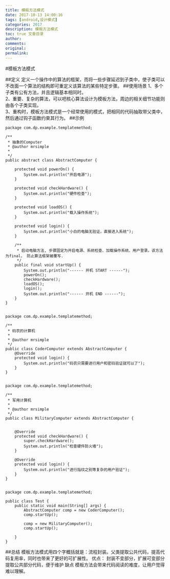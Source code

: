 ```yaml
---
title: 模板方法模式
date: 2017-10-13 14:00:16
tags: [android,设计模式]
categories: 2017
description: 模板方法模式
toc: true 文章目录
author:
comments:
original:
permalink: 
---
```

#模板方法模式

##定义
定义一个操作中的算法的框架，而将一些步骤延迟到子类中，使子类可以不改面一个算法的结构即可重定义该算法的某些特定步骤。
##使用场景
1、多个子类有公有方法，并且逻辑基本相同时。  
2、重要、复杂的算法，可以吧核心算法设计为模板方法，周边的相关细节功能则由各个子类实现。  
3、重构时，模板方法模式是一个经常使用的模式，把相同的代码抽取带父类中，然后通过钩子函数约束其行为。
##示例
```
package com.dp.example.templatemethod;

/**
 * 抽象的Computer
 * @author mrsimple
 *
 */
public abstract class AbstractComputer {

    protected void powerOn() {
        System.out.println("开启电源");
    }

    protected void checkHardware() {
        System.out.println("硬件检查");
    }

    protected void loadOS() {
        System.out.println("载入操作系统");
    }

    protected void login() {
        System.out.println("小白的电脑无验证，直接进入系统");
    }

    /**
     * 启动电脑方法, 步骤固定为开启电源、系统检查、加载操作系统、用户登录。该方法为final， 防止算法框架被覆写.
     */
    public final void startUp() {
        System.out.println("------ 开机 START ------");
        powerOn();
        checkHardware();
        loadOS();
        login();
        System.out.println("------ 开机 END ------");
    }
}


package com.dp.example.templatemethod;

/**
 * 码农的计算机
 * 
 * @author mrsimple
 */
public class CoderComputer extends AbstractComputer {
    @Override
    protected void login() {
        System.out.println("码农只需要进行用户和密码验证就可以了");
    }
}


package com.dp.example.templatemethod;

/**
 * 军用计算机
 * 
 * @author mrsimple
 */
public class MilitaryComputer extends AbstractComputer {
    
 
    @Override
    protected void checkHardware() {
        super.checkHardware();
        System.out.println("检查硬件防火墙");
    }
    
    @Override
    protected void login() {
        System.out.println("进行指纹之别等复杂的用户验证");
    }
}


package com.dp.example.templatemethod;

public class Test {
    public static void main(String[] args) {
        AbstractComputer comp = new CoderComputer();
        comp.startUp();

        comp = new MilitaryComputer();
        comp.startUp();

    }
}
```
##总结
模板方法模式用四个字概括就是：流程封装。父类提取公共代码，提高代码复用率，同时也带来了更好的可扩展性。
优点：
封装不变部分，扩展可变部分
提取公共部分代码，便于维护
缺点
模板方法会带来代码阅读的难度，让用户觉得难以理解。

